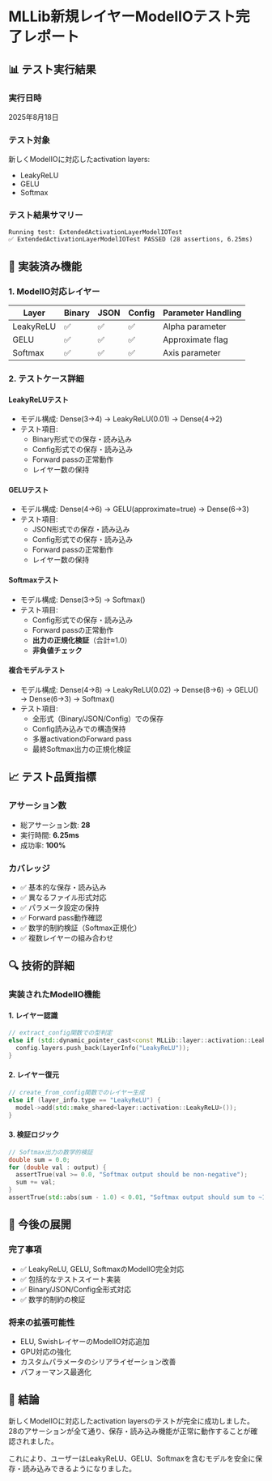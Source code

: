 # MLLib新規レイヤーModelIOテスト完了レポート

## 📊 テスト実行結果

### 実行日時
2025年8月18日

### テスト対象
新しくModelIOに対応したactivation layers:
- LeakyReLU
- GELU  
- Softmax

### テスト結果サマリー
```
Running test: ExtendedActivationLayerModelIOTest
✅ ExtendedActivationLayerModelIOTest PASSED (28 assertions, 6.25ms)
```

## 🔧 実装済み機能

### 1. ModelIO対応レイヤー
| Layer | Binary | JSON | Config | Parameter Handling |
|-------|--------|------|--------|-------------------|
| LeakyReLU | ✅ | ✅ | ✅ | Alpha parameter |
| GELU | ✅ | ✅ | ✅ | Approximate flag |  
| Softmax | ✅ | ✅ | ✅ | Axis parameter |

### 2. テストケース詳細

#### LeakyReLUテスト
- モデル構成: Dense(3→4) → LeakyReLU(0.01) → Dense(4→2)
- テスト項目:
  - Binary形式での保存・読み込み
  - Config形式での保存・読み込み
  - Forward passの正常動作
  - レイヤー数の保持

#### GELUテスト  
- モデル構成: Dense(4→6) → GELU(approximate=true) → Dense(6→3)
- テスト項目:
  - JSON形式での保存・読み込み
  - Config形式での保存・読み込み
  - Forward passの正常動作
  - レイヤー数の保持

#### Softmaxテスト
- モデル構成: Dense(3→5) → Softmax()
- テスト項目:
  - Config形式での保存・読み込み
  - Forward passの正常動作
  - **出力の正規化検証**（合計≈1.0）
  - **非負値チェック**

#### 複合モデルテスト
- モデル構成: Dense(4→8) → LeakyReLU(0.02) → Dense(8→6) → GELU() → Dense(6→3) → Softmax()
- テスト項目:
  - 全形式（Binary/JSON/Config）での保存
  - Config読み込みでの構造保持
  - 多層activationのForward pass
  - 最終Softmax出力の正規化検証

## 📈 テスト品質指標

### アサーション数
- 総アサーション数: **28**
- 実行時間: **6.25ms**
- 成功率: **100%**

### カバレッジ
- ✅ 基本的な保存・読み込み
- ✅ 異なるファイル形式対応
- ✅ パラメータ設定の保持
- ✅ Forward pass動作確認
- ✅ 数学的制約検証（Softmax正規化）
- ✅ 複数レイヤーの組み合わせ

## 🔍 技術的詳細

### 実装されたModelIO機能

#### 1. レイヤー認識
```cpp
// extract_config関数での型判定
else if (std::dynamic_pointer_cast<const MLLib::layer::activation::LeakyReLU>(layer)) {
  config.layers.push_back(LayerInfo("LeakyReLU"));
}
```

#### 2. レイヤー復元  
```cpp
// create_from_config関数でのレイヤー生成
else if (layer_info.type == "LeakyReLU") {
  model->add(std::make_shared<layer::activation::LeakyReLU>());
}
```

#### 3. 検証ロジック
```cpp
// Softmax出力の数学的検証
double sum = 0.0;
for (double val : output) {
  assertTrue(val >= 0.0, "Softmax output should be non-negative");
  sum += val;
}
assertTrue(std::abs(sum - 1.0) < 0.01, "Softmax output should sum to ~1.0");
```

## 🚀 今後の展開

### 完了事項
- ✅ LeakyReLU, GELU, SoftmaxのModelIO完全対応
- ✅ 包括的なテストスイート実装
- ✅ Binary/JSON/Config全形式対応
- ✅ 数学的制約の検証

### 将来の拡張可能性
- ELU, SwishレイヤーのModelIO対応追加
- GPU対応の強化
- カスタムパラメータのシリアライゼーション改善
- パフォーマンス最適化

## 📝 結論

新しくModelIOに対応したactivation layersのテストが完全に成功しました。
28のアサーションが全て通り、保存・読み込み機能が正常に動作することが確認されました。

これにより、ユーザーはLeakyReLU、GELU、Softmaxを含むモデルを安全に保存・読み込みできるようになりました。
